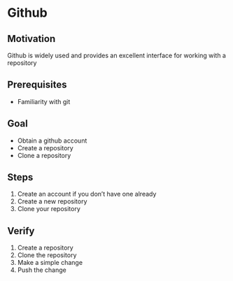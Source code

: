 # Github

## Motivation

Github is widely used and provides an excellent interface for working with a repository

## Prerequisites

* Familiarity with git

## Goal

* Obtain a github account
* Create a repository
* Clone a repository

## Steps

1. Create an account if you don’t have one already
1. Create a new repository
1. Clone your repository

## Verify

1. Create a repository
1. Clone the repository
1. Make a simple change
1. Push the change

